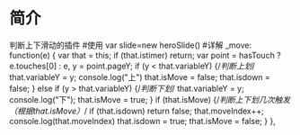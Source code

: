 # 简介	
判断上下滑动的插件
#使用
	var slide=new heroSlide()
#详解
	_move: function(e) {
    var that = this;
    if (that.istimer) return;
      var point = hasTouch ? e.touches[0] : e,
      y = point.pageY;
    if (y < that.variableY) {/*判断上划*/
      that.variableY = y;
      console.log("上")
      that.isMove = false;
      that.isdown = false;
    } else if (y > that.variableY) {/*判断下划*/
      that.variableY = y;
      console.log("下");
      that.isMove = true;
    }
    if (that.isMove) {/*判断上下划几次触发（根据that.isMove）*/
      if (that.isdown) return false;
      that.moveIndex++;
      console.log(that.moveIndex)
      that.isdown = true;
      that.isMove = false;
    }
  },
	
